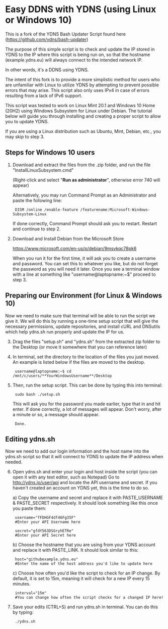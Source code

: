# Easy DDNS with YDNS (using Linux or Windows 10)

This is a fork of the YDNS Bash Updater Script found here (https://github.com/ydns/bash-updater)

The purpose of this simple script is to check and update the IP stored in YDNS to the IP where this script is being run on, so that the hostname (example.ydns.eu) will always connect to the intended network IP. 

In other words, it's a DDNS using YDNS. 

The intent of this fork is to provide a more simplistic method for users who are unfamiliar with Linux to utilize YDNS by attempting to prevent possible errors that may arise. This script also only uses IPv4 in case of errors resulting from a lack of IPv6 support. 

This script was tested to work on Linux Mint 20.1 and Windows 10 Home (20H2) using Windows Subsystem for Linux under Debian. The tutorial below will guide you through installing and creating a proper script to allow you to update YDNS.

If you are using a Linux distribution such as Ubuntu, Mint, Debian, etc., you may skip to step 3.
## Steps for Windows 10 users

1) Download and extract the files from the .zip folder, and run the file "InstallLinuxSubsystem.cmd" 

	(Right-click and select "**Run as administrator**", otherwise error 740 will appear)

	Alternatively, you may run Command Prompt as an Administrator and paste the following line:

		DISM /online /enable-feature /featurename:Microsoft-Windows-Subsystem-Linux
		
	If done correctly, Command Prompt should ask you to restart. Restart and continue to step 2.
	
2) Download and Install Debian from the Microsoft Store

	https://www.microsoft.com/en-us/p/debian/9msvkqc78pk6
	
	When you run it for the first time, it will ask you to create a username and password. You can set this to whatever you like, but do not forget the password as you will need it later. Once you see a terminal window with a line at something like "username@laptopname:~$" proceed to step 3.

## Preparing our Environment (for Linux & Windows 10)

Now we need to make sure that terminal will be able to run the script we give it. We will do this by running a one-time setup script that will give the necessary permissions, update repositories, and install cURL and DNSutils which help ydns.sh run properly and update the IP for us.


3) Drag the files "setup.sh" and "ydns.sh" from the extracted zip folder to the Desktop (or move it somewhere that you can reference later)


4) In terminal, set the directory to the location of the files you just moved. An example is listed below if the files are moved to the desktop.

		username@laptopname:~$ cd /mnt/c/users/**YourWindowsUsername**/Desktop
		
5) Then, run the setup script. This can be done by typing this into terminal:

		sudo bash ./setup.sh
		
	This will ask you for the password you made earlier, type that in and hit enter. If done correctly, a lot of messages will appear. Don't worry, after a minute or so, a message should appear.
	
		Done.
		
## Editing ydns.sh
Now we need to add our login information and the host name into the ydns.sh script so that it will connect to YDNS to update the IP address when needed.


6) Open ydns.sh and enter your login and host inside the script (you can open it with any text editor, such as Notepad)
	Go to http://ydns.io/user/api and locate the API username and secret.
		If you haven't created an account on YDNS yet, this is the time to do so.
	
	a) Copy the username and secret and replace it with PASTE_USERNAME & PASTE_SECRET respectively. It should look something like this once you paste them:
	
		username="fFDHGF4df46Fg35F" 
		#Enter your API Username here
		
		secret="gfdY563DSGryhETRe" 
		#Enter your API Secret here

	b) Choose the hostname that you are using from your YDNS account and replace it with PASTE_LINK. It should look similar to this:

		host="githubexample.ydns.eu" 
		#Enter the name of the host address you'd like to update here
		
	c) Choose how often you'd like the script to check for an IP change. By default, it is set to 15m, meaning it will check for a new IP every 15 minutes.

		interval="15m"
		#You can change how often the script checks for a changed IP here!

7) Save your edits (CTRL+S) and run ydns.sh in terminal. You can do this by typing:

		./ydns.sh
		
